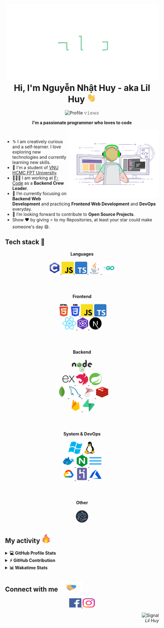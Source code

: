 <!-- Header -->
<h1 align="center">
  <img src="./images/logo.svg" width="500">
  <br>
  Hi, I'm Nguyễn Nhật Huy - aka Lil Huy <img src="./images/hi.gif" width="30px" height="30px">
</h1>

<!-- Counter -->
<p align="center">
  <img alt="Profile 𝚟𝚒𝚎𝚠𝚜" height="20px" src="https://hits.seeyoufarm.com/api/count/incr/badge.svg?url=https://github.com/oHTGo&count_bg=%23579E91&title_bg=%23555555&icon=&icon_color=%23E7E7E7&title=Views&edge_flat=false">
</p>

<p align="center">
  <b>I'm a passionate programmer who loves to code</b>
</p>

<img align='right' src="./images/coding.gif" width="300">
<br>

- ♑ I am creatively curious and a self-learner. I love exploring new technologies and currently learning new skills.
- 📓 I'm a student of [VNU HCMC FPT University](https://hcmuni.fpt.edu.vn).
- 👨🏻‍💻 I am working at [F-Code](https://www.facebook.com/fcodefpt) as a **Backend Crew Leader**.
- 🌱 I’m currently focusing on **Backend Web Development** and practicing **Frontend Web Development** and **DevOps** everyday.
- 💬 I’m looking forward to contribute to **Open Source Projects**.
- Show ❤ by giving ⭐ to my Repositories, at least your star could make someone's day 😄.

<!-- Tech stack -->
<h2>Tech stack 🔭</h2>
<p align="center">
  <b>Languages</b>
  <br>
  <br>
  <a href="https://en.wikipedia.org/wiki/C_(programming_language)" target="_blank">
    <code><img src="./images/c.svg" alt="C" height="40"/></code>
  </a>
  <a href="https://developer.mozilla.org/en-US/docs/Web/JavaScript" target="_blank">
    <code><img src="./images/javascript.svg" alt="JavaScript" height="40"/></code>
  </a>
  <a href="https://www.typescriptlang.org" target="_blank">
    <code><img src="./images/typescript.svg" alt="TypeScript" height="40"/></code>
  </a>
  <a href="https://www.java.com" target="_blank">
    <code><img src="./images/java.svg" alt="Java" height="40"/></code>
  </a>
  <a href="https://go.dev" target="_blank">
    <code><img src="./images/golang.svg" alt="Golang" height="40"/></code>
  </a>
</p>

<br>
<br>

<p align="center">
  <b>Frontend</b>
  <br>
  <br>
  <a href="https://developer.mozilla.org/en-US/docs/Web/HTML" target="_blank">
    <code><img src="./images/html.svg" alt="HTML" height="40"/></code>
  </a>
  <a href="https://developer.mozilla.org/en-US/docs/Web/CSS" target="_blank">
    <code><img src="./images/css.svg" alt="CSS" height="40"/></code>
  </a>
  <a href="https://developer.mozilla.org/en-US/docs/Web/JavaScript" target="_blank">
    <code><img src="./images/javascript.svg" alt="JavaScript" height="40"/></code>
  </a>
  <a href="https://www.typescriptlang.org" target="_blank">
    <code><img src="./images/typescript.svg" alt="TypeScript" height="40"/></code>
  </a>
  <br>
  <a href="https://reactjs.org" target="_blank">
    <code><img src="./images/react.svg" alt="ReactJS" height="40"/></code>
  </a>
  <a href="https://preactjs.com" target="_blank">
    <code><img src="./images/preact.svg" alt="PreactJS" height="40"/></code>
  </a>
  <a href="https://nextjs.org" target="_blank">
    <code><img src="./images/next.svg" alt="NextJS" height="40"/></code>
  </a>
</p>

<br>
<br>

<p align="center">
  <b>Backend</b>
  <br>
  <br>
  <a href="https://nodejs.org" target="_blank">
    <code><img src="./images/node.svg" alt="NodeJS" height="40"/></code>
  </a>
  <br>
  <a href="https://expressjs.com" target="_blank">
    <code><img src="./images/express.svg" alt="ExpressJS" height="40"/></code>
  </a>
  <a href="https://nestjs.com" target="_blank">
    <code><img src="./images/nest.svg" alt="NestJS" height="40"/></code>
  </a>
  <a href="https://spring.io" target="_blank">
    <code><img src="./images/spring.svg" alt="Spring" height="40"/></code>
  </a>
  <br>
  <a href="https://mongodb.com" target="_blank">
    <code><img src="./images/mongodb.svg" alt="MongoDB" height="40"/></code>
  </a>
  <a href="https://www.mysql.com" target="_blank">
    <code><img src="./images/mysql.svg" alt="MySQL" height="40"/></code>
  </a>
  <a href="https://www.microsoft.com/en-us/sql-server" target="_blank">
    <code><img src="./images/sql-server.svg" alt="SQL Server" height="40"/></code>
  </a>
  <a href="https://redis.io" target="_blank">
    <code><img src="./images/redis.svg" alt="Redis" height="40"/></code>
  </a>
  <br>
  <a href="https://firebase.google.com" target="_blank">
    <code><img src="./images/firebase.svg" alt="Firebase" height="40"/></code>
  </a>
  <a href="https://supabase.com" target="_blank">
    <code><img src="./images/supabase.svg" alt="Supabase" height="40"/></code>
  </a>
</p>

<br>
<br>

<p align="center">
  <b>System & DevOps</b>
  <br>
  <br>
  <a href="https://en.wikipedia.org/wiki/Microsoft_Windows" target="_blank">
    <code><img src="./images/windows.svg" alt="Windows" height="40"/></code>
  </a>
  <a href="https://en.wikipedia.org/wiki/Linux" target="_blank">
    <code><img src="./images/linux.svg" alt="Linux" height="40"/></code>
  </a>
  <br>
  <a href="https://docker.com" target="_blank">
    <code><img src="./images/docker.svg" alt="Docker" height="40"/></code>
  </a>
  <a href="https://www.nginx.com" target="_blank">
    <code><img src="./images/nginx.svg" alt="Nginx" height="40"/></code>
  </a>
  <a href="https://pm2.keymetrics.io" target="_blank">
    <code><img src="./images/pm2.svg" alt="PM2" height="40"/></code>
  </a>
  <br>
  <a href="https://cloud.google.com" target="_blank">
    <code><img src="./images/google-cloud.svg" alt="Google Cloud" height="40"/></code>
  </a>
  <a href="https://www.heroku.com" target="_blank">
    <code><img src="./images/heroku.svg" alt="Heroku" height="40"/></code>
  </a>
  <a href="https://azure.microsoft.com" target="_blank">
    <code><img src="./images/azure.svg" alt="Azure" height="40"/></code>
  </a>
</p>

<br>
<br>

<p align="center">
  <b>Other</b>
  <br>
  <br>
  <a href="https://www.electronjs.org" target="_blank">
    <code><img src="./images/electron.svg" alt="ElectronJS" height="40"/></code>
  </a>
</p>

<!-- My activity -->
<h2>My activity <img src="./images/github-stats.gif" height="35px"></h2>
<details> 
  <summary><b>💻 GitHub Profile Stats</b></summary>
  <br>
  <p align="center">
    <img alt="Mosted used languages" src="https://github-readme-stats.vercel.app/api/top-langs/?username=oHTGo&layout=compact&theme=dark" height="192px"/>
    <br>
	  <img src="https://github-readme-stats.vercel.app/api?username=oHTGo&show_icons=true&icon_color=ffffff&theme=dark" alt="oHTGo's Github Stats" height="192px"/>
    <br>
    <b>Note:</b> Top languages is only a metric of the languages my public code consists of and doesn't reflect experience or skill level.
  </p>
</details>
<details>
  <summary><b>⚡ GitHub Contribution</b></summary>
  <br>
  <p><img alt="oHTGo's GitHub Contribution" src="https://github.com/oHTGo/oHTGo/blob/snake/snake.svg"/></p>
  <br>
</details>
<details> 
  <summary><b>📊 Wakatime Stats</b></summary>
  <br>
  
<!--START_SECTION:waka-->
![Code Time](http://img.shields.io/badge/Code%20Time-514%20hrs%2044%20mins-blue)

**I'm an Early 🐤** 

```text
🌞 Morning    100 commits    ⣿⣿⣿⣿⣿⣀⣀⣀⣀⣀⣀⣀⣀⣀⣀⣀⣀⣀⣀⣀⣀⣀⣀⣀⣀   20.92% 
🌆 Daytime    157 commits    ⣿⣿⣿⣿⣿⣿⣿⣿⣀⣀⣀⣀⣀⣀⣀⣀⣀⣀⣀⣀⣀⣀⣀⣀⣀   32.85% 
🌃 Evening    177 commits    ⣿⣿⣿⣿⣿⣿⣿⣿⣿⣀⣀⣀⣀⣀⣀⣀⣀⣀⣀⣀⣀⣀⣀⣀⣀   37.03% 
🌙 Night      44 commits     ⣿⣿⣀⣀⣀⣀⣀⣀⣀⣀⣀⣀⣀⣀⣀⣀⣀⣀⣀⣀⣀⣀⣀⣀⣀   9.21%

```
📅 **I'm Most Productive on Tuesday** 

```text
Monday       82 commits     ⣿⣿⣿⣿⣀⣀⣀⣀⣀⣀⣀⣀⣀⣀⣀⣀⣀⣀⣀⣀⣀⣀⣀⣀⣀   17.15% 
Tuesday      97 commits     ⣿⣿⣿⣿⣿⣀⣀⣀⣀⣀⣀⣀⣀⣀⣀⣀⣀⣀⣀⣀⣀⣀⣀⣀⣀   20.29% 
Wednesday    67 commits     ⣿⣿⣿⣀⣀⣀⣀⣀⣀⣀⣀⣀⣀⣀⣀⣀⣀⣀⣀⣀⣀⣀⣀⣀⣀   14.02% 
Thursday     38 commits     ⣿⣿⣀⣀⣀⣀⣀⣀⣀⣀⣀⣀⣀⣀⣀⣀⣀⣀⣀⣀⣀⣀⣀⣀⣀   7.95% 
Friday       61 commits     ⣿⣿⣿⣀⣀⣀⣀⣀⣀⣀⣀⣀⣀⣀⣀⣀⣀⣀⣀⣀⣀⣀⣀⣀⣀   12.76% 
Saturday     70 commits     ⣿⣿⣿⣀⣀⣀⣀⣀⣀⣀⣀⣀⣀⣀⣀⣀⣀⣀⣀⣀⣀⣀⣀⣀⣀   14.64% 
Sunday       63 commits     ⣿⣿⣿⣀⣀⣀⣀⣀⣀⣀⣀⣀⣀⣀⣀⣀⣀⣀⣀⣀⣀⣀⣀⣀⣀   13.18%

```


📊 **This Week I Spent My Time On** 

```text
⌚︎ Time Zone: Asia/Ho_Chi_Minh

💬 Programming Languages: 
Other                    4 hrs 39 mins       ⣿⣿⣿⣿⣿⣿⣿⣿⣿⣿⣿⣿⣿⣿⣿⣀⣀⣀⣀⣀⣀⣀⣀⣀⣀   62.0% 
C#                       2 hrs 24 mins       ⣿⣿⣿⣿⣿⣿⣿⣿⣀⣀⣀⣀⣀⣀⣀⣀⣀⣀⣀⣀⣀⣀⣀⣀⣀   32.13% 
JSON                     14 mins             ⣀⣀⣀⣀⣀⣀⣀⣀⣀⣀⣀⣀⣀⣀⣀⣀⣀⣀⣀⣀⣀⣀⣀⣀⣀   3.11% 
XML                      4 mins              ⣀⣀⣀⣀⣀⣀⣀⣀⣀⣀⣀⣀⣀⣀⣀⣀⣀⣀⣀⣀⣀⣀⣀⣀⣀   1.03% 
INI                      2 mins              ⣀⣀⣀⣀⣀⣀⣀⣀⣀⣀⣀⣀⣀⣀⣀⣀⣀⣀⣀⣀⣀⣀⣀⣀⣀   0.52%

🔥 Editors: 
Browser                  4 hrs 24 mins       ⣿⣿⣿⣿⣿⣿⣿⣿⣿⣿⣿⣿⣿⣿⣀⣀⣀⣀⣀⣀⣀⣀⣀⣀⣀   58.72% 
Visual Studio            2 hrs 42 mins       ⣿⣿⣿⣿⣿⣿⣿⣿⣿⣀⣀⣀⣀⣀⣀⣀⣀⣀⣀⣀⣀⣀⣀⣀⣀   35.99% 
VS Code                  23 mins             ⣿⣀⣀⣀⣀⣀⣀⣀⣀⣀⣀⣀⣀⣀⣀⣀⣀⣀⣀⣀⣀⣀⣀⣀⣀   5.29%

```


<!--END_SECTION:waka-->
</details>

<!-- Connection -->
<h2> Connect with me <img src="./images/handshake.gif" height="35px"></h2>
<p align="center">
  <a href="https://facebook.com/nguyennhathuy.orit" target="_blank">
    <code><img src="./images/facebook.svg" alt="nguyennhathuy.orit" height="30" width="40"/></code>
  </a>
  <a href="https://instagram.com/_.lil.huy._" target="_blank">
    <code><img src="./images/instagram.svg" alt="_.lil.huy._" height="30" width="40"/></code>
  </a>
</p>

<!-- Signal -->
<p align="right">
  <img alt="Signal" height="25px" src="https://media.giphy.com/media/hlRzt8TxCNVcEZBt9w/giphy.gif">
  <br>
  <em>Lil Huy</em>
</p>
